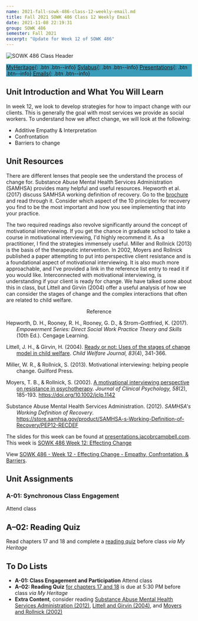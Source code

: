 ```yaml
---
name: 2021-fall-sowk-486-class-12-weekly-email.md
title: Fall 2021 SOWK 486 Class 12 Weekly Email
date: 2021-11-08 22:19:31
group: SOWK 486
semester: Fall 2021
excerpt: "Update for Week 12 of SOWK 486"
---
```


![SOWK 486 Class Header](https://jacobrcampbell.com/assets/media/2020-fall-sowk-486-class-header.png)

<div style="background-color: #3b9cba; width: 100%;" markdown="1">

[MyHeritage](https://myheritage.heritage.edu/ICS/Academics/SOWK/SOWK_486W/2122_FA-SOWK_486W-3/){: .btn .btn--info}
[Sylabus](https://jacobrcampbell.com/assets/media/2021-fall-sowk-486-syllabus.pdf){: .btn .btn--info}
[Presentations](https://presentations.jacobrcampbell.com){: .btn .btn--info}
[Emails](https://jacobrcampbell.com/communications/){: .btn .btn--info}

</div>

## Unit Introduction and What You Will Learn

In week 12, we look to develop strategies for how to impact change with our clients. This is generally the goal with most services we provide as social workers. To understand how we affect change, we will look at the following:

- Additive Empathy & Interpretation
- Confrontation
- Barriers to change

## Unit Resources

There are different lenses that people see the understand the process of change for. Substance Abuse Mental Health Services Administration (SAMHSA) provides many helpful and useful resources. Hepworth et al. (2017) discuss SAMHSA working definition of recovery. Go to the [brochure](https://store.samhsa.gov/product/SAMHSA-s-Working-Definition-of-Recovery/PEP12-RECDEF) and read through it. Consider which aspect of the 10 principles for recovery you find to be the most important and how you see implementing that into your practice.

The two required readings also revolve significantly around the concept of motivational interviewing. If you get the chance in graduate school to take a course in motivational interviewing, I'd highly recommend it. As a practitioner, I find the strategies immensely useful. Miller and Rollnick (2013) is the basis of the therapeutic intervention. In 2002, Moyers and Rollnick published a paper attempting to put into perspective client resistance and is a foundational aspect of motivational interviewing. It is also much more approachable, and I've provided a link in the reference list entry to read it if you would like. Interconnected with motivational interviewing, is understanding if your client is ready for change. We have talked some about this in class, but Littell and Girvin (2004) offer a useful analysis of how we can consider the stages of change and the complex interactions that often are related to child welfare.

<div style="text-align: center" markdown="1">
Reference
</div>
<div style="margin: 0 0 0 2em; text-indent: -2em;" markdown="1">

Hepworth, D. H., Rooney, R. H., Rooney, G. D., & Strom-Gottfried, K. (2017). _Empowerment Series: Direct Social Work Practice Theory and Skills_ (10th Ed.). Cengage Learning.

Littell, J. H., & Girvin, H. (2004). [Ready or not: Uses of the stages of change model in child welfare](https://myheritage.heritage.edu/ICS/Portlets/ICS/Handoutportlet/viewhandler.ashx?handout_id=e1d6d658-0552-4ffe-85c5-6147f8bf3392). _Child Welfare Journal, 83_(4), 341-366. 

Miller, W. R., & Rollnick, S. (2013). Motivational interviewing: helping people change. Guilford Press. 

Moyers, T. B., & Rollnick, S. (2002). [A motivational interviewing perspective on resistance in psychotherapy](https://myheritage.heritage.edu/ICS/Portlets/ICS/Handoutportlet/viewhandler.ashx?handout_id=9b844d7d-8aab-4351-96a2-e59857fb0abb). _Journal of Clinical Psychology, 58_(2), 185-193. <https://doi.org/10.1002/jclp.1142>

Substance Abuse Mental Health Services Administration. (2012). _SAMHSA's Working Definition of Recovery_. <https://store.samhsa.gov/product/SAMHSA-s-Working-Definition-of-Recovery/PEP12-RECDEF>


</div>



The slides for this week can be found at [presentations.jacobrcampbell.com](https://presentations.jacobrcampbell.com). This week is [SOWK 486 Week 12: Effecting Change](https://presentations.jacobrcampbell.com/mpei0P)

<p data-notist="campjacob/mpei0P" data-ratio="4:3">View <a href="https://presentations.jacobrcampbell.com/mpei0P">SOWK 486 - Week 12 - Effecting Change - Empathy, Confrontation, & Barriers</a>.</p><script async src="https://on.notist.cloud/embed/002.js"></script>


## Unit Assignments

### A-01: Synchronous Class Engagement

Attend class

 
## A–02: Reading Quiz

Read chapters 17 and 18 and complete a [reading quiz](https://myheritage.heritage.edu/ICS/Academics/SOWK/SOWK_486W/2122_FA-SOWK_486W-3/Coursework.jnz?portlet=Coursework&screen=AssignmentDetailView&screenType=change&id=38c1cead-5e1b-414a-a9d4-3e5d7df8cd06) before class _via My Heritage_  

## To Do Lists

- **A-01: Class Engagement and Participation** Attend class
- **A–02: Reading Quiz** [for chapters 17 and 18](https://myheritage.heritage.edu/ICS/Academics/SOWK/SOWK_486W/2122_FA-SOWK_486W-3/Coursework.jnz?portlet=Coursework&screen=AssignmentDetailView&screenType=change&id=38c1cead-5e1b-414a-a9d4-3e5d7df8cd06) is due at 5:30 PM before class _via My Heritage_
- **Extra Content**, consider reading [Substance Abuse Mental Health Services Administration (2012)](https://store.samhsa.gov/product/SAMHSA-s-Working-Definition-of-Recovery/PEP12-RECDEF), [Littell and Girvin (2004)](https://myheritage.heritage.edu/ICS/Portlets/ICS/Handoutportlet/viewhandler.ashx?handout_id=e1d6d658-0552-4ffe-85c5-6147f8bf3392), and [Moyers and Rollnick (2002)](https://myheritage.heritage.edu/ICS/Portlets/ICS/Handoutportlet/viewhandler.ashx?handout_id=9b844d7d-8aab-4351-96a2-e59857fb0abb)